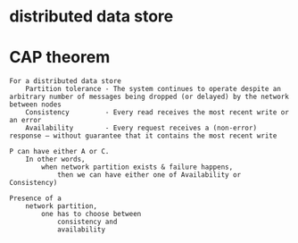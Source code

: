 # distributed data store

# CAP theorem
    For a distributed data store
        Partition tolerance	- The system continues to operate despite an arbitrary number of messages being dropped (or delayed) by the network between nodes
        Consistency			- Every read receives the most recent write or an error
        Availability		- Every request receives a (non-error) response – without guarantee that it contains the most recent write	

    P can have either A or C.
        In other words,
            when network partition exists & failure happens,
                then we can have either one of Availability or Consistency)

    Presence of a
        network partition,
            one has to choose between
                consistency and
                availability
